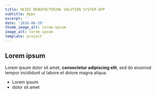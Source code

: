 ```yaml
---
title: HEIDI MENUFACTURING SOLUTION SYSTEM APP
subtitle: Apps
excerpt: ''
date: '2016-06-19'
thumb_image_alt: lorem-ipsum
image_alt: lorem-ipsum
template: project
---
```

## Lorem ipsum

Lorem ipsum dolor sit amet, **consectetur adipiscing elit**, sed do eiusmod tempor incididunt ut labore et dolore magna aliqua.

- Lorem ipsum
- dolor sit amet